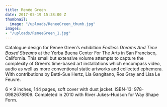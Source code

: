 ```yaml
---
title: Renée Green
date: 2017-05-19 15:38:00 Z
thumbnail:
  image: "/uploads/ReneeGreen_thumb.jpg"
images:
- "/uploads/ReneeGreen_1.jpg"
---
```


Catalogue design for Renee Green’s exhibition *Endless Dreams And Time Based Streams* at the Yerba Buena Center For The Arts in San Francisco, California. This small but extensive volume attempts to capture the complexity of Green’s time-based art installations which encompass video, audio as well as more conventional static artworks and collected ephemera. With contributions by Betti-Sue Hertz, Lia Gangitano, Ros Gray and Lisa Le Feuvre. 

6 × 9 inches, 144 pages, soft cover with dust jacket. ISBN-13: 978-0982678909. Completed in 2010 with River Jukes-Hudson for Way Shape Form. 